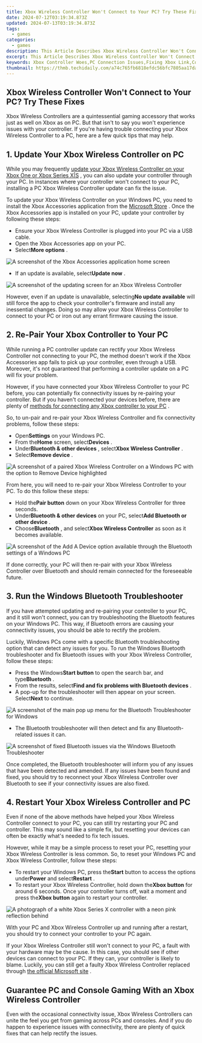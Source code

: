 ```yaml
---
title: Xbox Wireless Controller Won't Connect to Your PC? Try These Fixes
date: 2024-07-12T03:19:34.873Z
updated: 2024-07-13T03:19:34.873Z
tags:
  - games
categories:
  - games
description: This Article Describes Xbox Wireless Controller Won't Connect to Your PC? Try These Fixes
excerpt: This Article Describes Xbox Wireless Controller Won't Connect to Your PC? Try These Fixes
keywords: Xbox Controller Woes,PC Connection Issues,Fixing Xbox Link,Controller Troubleshooting,Unplug/Reconnect Tips,Update Drivers Fixed,Bluetooth Connectivity
thumbnail: https://thmb.techidaily.com/a74c765fb6818efdc56bfc7805aa17daf214ba70cf5906bbca11c158a428c514.jpg
---
```


## Xbox Wireless Controller Won't Connect to Your PC? Try These Fixes

 Xbox Wireless Controllers are a quintessential gaming accessory that works just as well on Xbox as on PC. But that isn't to say you won't experience issues with your controller. If you're having trouble connecting your Xbox Wireless Controller to a PC, here are a few quick tips that may help.

## 1\. Update Your Xbox Wireless Controller on PC

 While you may frequently [update your Xbox Wireless Controller on your Xbox One or Xbox Series X|S](https://www.makeuseof.com/how-to-update-xbox-one-and-series-controllers/) , you can also update your controller through your PC. In instances where your controller won't connect to your PC, installing a PC Xbox Wireless Controller update can fix the issue.

 To update your Xbox Wireless Controller on your Windows PC, you need to install the Xbox Accessories application from the [Microsoft Store](https://apps.microsoft.com/detail/xbox-accessories/9NBLGGH30XJ3?hl=en-us&gl=US&rtc=1) . Once the Xbox Accessories app is installed on your PC, update your controller by following these steps:

* Ensure your Xbox Wireless Controller is plugged into your PC via a USB cable.
* Open the Xbox Accessories app on your PC.
* Select**More options** .

![A screenshot of the Xbox Accessories application home screen](https://static1.makeuseofimages.com/wordpress/wp-content/uploads/2023/11/screenshot-3192.jpg)

* If an update is available, select**Update now** .

![A screenshot of the updating screen for an Xbox Wireless Controller](https://static1.makeuseofimages.com/wordpress/wp-content/uploads/2023/11/screenshot-3198.jpg)

 However, even if an update is unavailable, selecting**No update available** will still force the app to check your controller's firmware and install any inessential changes. Doing so may allow your Xbox Wireless Controller to connect to your PC or iron out any errant firmware causing the issue.

## 2\. Re-Pair Your Xbox Controller to Your PC

 While running a PC controller update can rectify your Xbox Wireless Controller not connecting to your PC, the method doesn't work if the Xbox Accessories app fails to pick up your controller, even through a USB. Moreover, it's not guaranteed that performing a controller update on a PC will fix your problem.

 However, if you have connected your Xbox Wireless Controller to your PC before, you can potentially fix connectivity issues by re-pairing your controller. But if you haven't connected your devices before, there are plenty of [methods for connecting any Xbox controller to your PC](https://www.makeuseof.com/tag/connect-xbox-one-controller-pc/) .

 So, to un-pair and re-pair your Xbox Wireless Controller and fix connectivity problems, follow these steps:

* Open**Settings** on your Windows PC.
* From the**Home** screen, select**Devices** .
* Under**Bluetooth & other devices** , select**Xbox Wireless Controller** .
* Select**Remove device** .

![A screenshot of a paired Xbox Wireless Controller on a Windows PC with the option to Remove Device highlighted](https://static1.makeuseofimages.com/wordpress/wp-content/uploads/2023/11/screenshot-3219.jpg)

 From here, you will need to re-pair your Xbox Wireless Controller to your PC. To do this follow these steps:

* Hold the**Pair button** down on your Xbox Wireless Controller for three seconds.
* Under**Bluetooth & other devices** on your PC, select**Add Bluetooth or other device** .
* Choose**Bluetooth** , and select**Xbox Wireless Controller** as soon as it becomes available.

![A screenshot of the Add A Device option available through the Bluetooth settings of a Windows PC](https://static1.makeuseofimages.com/wordpress/wp-content/uploads/2023/11/screenshot-3200.jpg)

 If done correctly, your PC will then re-pair with your Xbox Wireless Controller over Bluetooth and should remain connected for the foreseeable future.

## 3\. Run the Windows Bluetooth Troubleshooter

 If you have attempted updating and re-pairing your controller to your PC, and it still won't connect, you can try troubleshooting the Bluetooth features on your Windows PC. This way, if Bluetooth errors are causing your connectivity issues, you should be able to rectify the problem.

 Luckily, Windows PCs come with a specific Bluetooth troubleshooting option that can detect any issues for you. To run the Windows Bluetooth troubleshooter and fix Bluetooth issues with your Xbox Wireless Controller, follow these steps:

* Press the Windows**Start button** to open the search bar, and type**Bluetooth** .
* From the results, select**Find and fix problems with Bluetooth devices** .
* A pop-up for the troubleshooter will then appear on your screen. Select**Next** to continue.

![A screenshot of the main pop up menu for the Bluetooth Troubleshooter for Windows](https://static1.makeuseofimages.com/wordpress/wp-content/uploads/2023/11/screenshot-3207.jpg)

* The Bluetooth troubleshooter will then detect and fix any Bluetooth-related issues it can.

![A screenshot of fixed Bluetooth issues via the Windows Bluetooth Troubleshooter](https://static1.makeuseofimages.com/wordpress/wp-content/uploads/2023/11/screenshot-3204.jpg)

 Once completed, the Bluetooth troubleshooter will inform you of any issues that have been detected and amended. If any issues have been found and fixed, you should try to reconnect your Xbox Wireless Controller over Bluetooth to see if your connectivity issues are also fixed.

## 4\. Restart Your Xbox Wireless Controller and PC

 Even if none of the above methods have helped your Xbox Wireless Controller connect to your PC, you can still try restarting your PC and controller. This may sound like a simple fix, but resetting your devices can often be exactly what's needed to fix tech issues.

 However, while it may be a simple process to reset your PC, resetting your Xbox Wireless Controller is less common. So, to reset your Windows PC and Xbox Wireless Controller, follow these steps:

* To restart your Windows PC, press the**Start** button to access the options under**Power** and select**Restart** .
* To restart your Xbox Wireless Controller, hold down the**Xbox button** for around 6 seconds. Once your controller turns off, wait a moment and press the**Xbox button** again to restart your controller.

![A photograph of a white Xbox Series X controller with a neon pink reflection behind](https://static1.makeuseofimages.com/wordpress/wp-content/uploads/2022/12/middle-1.jpg)

 With your PC and Xbox Wireless Controller up and running after a restart, you should try to connect your controller to your PC again.

 If your Xbox Wireless Controller still won't connect to your PC, a fault with your hardware may be the cause. In this case, you should see if other devices can connect to your PC. If they can, your controller is likely to blame. Luckily, you can still get a faulty Xbox Wireless Controller replaced through [the official Microsoft site](https://support.xbox.com/en-us/help/hardware-network/controller/controller-warranty) .

## Guarantee PC and Console Gaming With an Xbox Wireless Controller

 Even with the occasional connectivity issue, Xbox Wireless Controllers can unite the feel you get from gaming across PCs and consoles. And if you do happen to experience issues with connectivity, there are plenty of quick fixes that can help rectify the issues.


<ins class="adsbygoogle"
     style="display:block"
     data-ad-format="autorelaxed"
     data-ad-client="ca-pub-7571918770474297"
     data-ad-slot="1223367746"></ins>



<ins class="adsbygoogle"
     style="display:block"
     data-ad-client="ca-pub-7571918770474297"
     data-ad-slot="8358498916"
     data-ad-format="auto"
     data-full-width-responsive="true"></ins>




